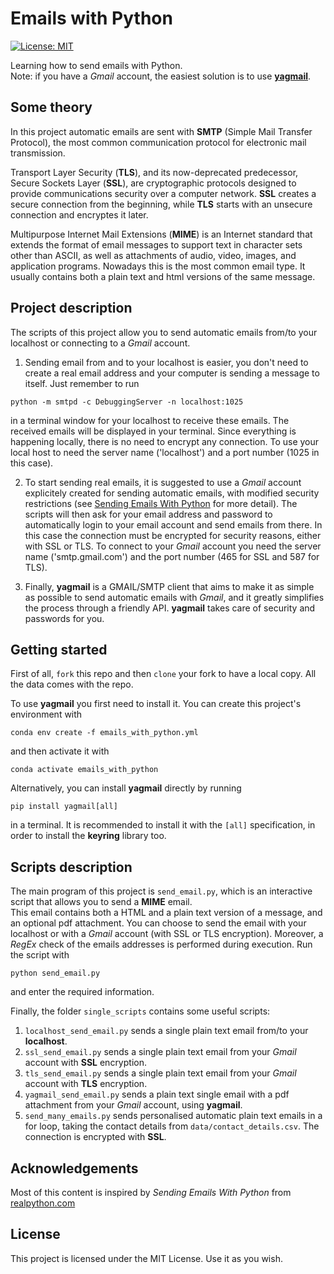 # Emails with Python
[![License: MIT](https://img.shields.io/badge/License-MIT-green.svg)](/LICENSE)

Learning how to send emails with Python.  
Note: if you have a <em>Gmail</em> account, the easiest solution is to use [**yagmail**](https://yagmail.readthedocs.io/en/latest/).

## Some theory

In this project automatic emails are sent with <b>SMTP</b> (Simple Mail Transfer Protocol), the most common communication protocol for electronic mail transmission.

Transport Layer Security (<b>TLS</b>), and its now-deprecated predecessor, Secure Sockets Layer (<b>SSL</b>), are cryptographic protocols designed to provide communications security over a computer network. <b>SSL</b> creates a secure connection from the beginning, while <b>TLS</b> starts with an unsecure connection and encryptes it later.

Multipurpose Internet Mail Extensions (**MIME**) is an Internet standard that extends the format of email messages to support text in character sets other than ASCII, as well as attachments of audio, video, images, and application programs. Nowadays this is the most common email type. It usually contains both a plain text and html versions of the same message.

## Project description

The scripts of this project allow you to send automatic emails from/to your localhost or connecting to a <em>Gmail</em> account.  

1. Sending email from and to your localhost is easier, you don't need to create a real email address and your computer is sending a message to itself. Just remember to run
```
python -m smtpd -c DebuggingServer -n localhost:1025
```
in a terminal window for your localhost to receive these emails. The received emails will be displayed in your terminal. Since everything is happening locally, there is no need to encrypt any connection. To use your local host to need the server name ('localhost') and a port number (1025 in this case).

2. To start sending real emails, it is suggested to use a <em>Gmail</em> account explicitely created for sending automatic emails, with modified security restrictions (see <a href="https://realpython.com/python-send-email/" target="_blank" rel="noopener nofollow noreferrer">Sending Emails With Python</a> for more detail). The scripts will then ask for your email address and password to automatically login to your email account and send emails from there. In this case the connection must be encrypted for security reasons, either with SSL or TLS. To connect to your <em>Gmail</em> account you need the server name ('smtp.gmail.com') and the port number (465 for SSL and 587 for TLS).

3. Finally, **yagmail** is a GMAIL/SMTP client that aims to make it as simple as possible to send automatic emails with <em>Gmail</em>, and it greatly simplifies the process through a friendly API. **yagmail** takes care of security and passwords for you.


## Getting started

First of all, `fork` this repo and then `clone` your fork to have a local copy. All the data comes with the repo.

To use **yagmail** you first need to install it. You can create this project's environment with

```
conda env create -f emails_with_python.yml
```
and then activate it with

```
conda activate emails_with_python
```
  
Alternatively, you can install **yagmail** directly by running

```
pip install yagmail[all]
```

in a terminal. It is recommended to install it with the `[all]` specification, in order to install the **keyring** library too.

## Scripts description

The main program of this project is `send_email.py`, which is an interactive script that allows you to send a **MIME** email.  
This email contains both a HTML and a plain text version of a message, and an optional pdf attachment.
You can choose to send the email with your localhost or with a <em>Gmail</em> account (with SSL or TLS encryption). Moreover, a *RegEx* check of the emails addresses is performed during execution. Run the script with

```
python send_email.py
```
and enter the required information.

Finally, the folder `single_scripts` contains some useful scripts:

1. `localhost_send_email.py` sends a single plain text email from/to your **localhost**.
2. `ssl_send_email.py` sends a single plain text email from your <em>Gmail</em> account with **SSL** encryption.
3. `tls_send_email.py` sends a single plain text email from your <em>Gmail</em> account with **TLS** encryption.
4. `yagmail_send_email.py` sends a plain text single email with a pdf attachment from your <em>Gmail</em> account, using **yagmail**.
5. `send_many_emails.py` sends personalised automatic plain text emails in a for loop, taking the contact details from `data/contact_details.csv`. The connection is encrypted with **SSL**.

## Acknowledgements

Most of this content is inspired by *Sending Emails With Python* from <a href="https://realpython.com/python-send-email/" target="_blank" rel="noopener nofollow noreferrer">realpython.com</a>

## License

This project is licensed under the MIT License. Use it as you wish.